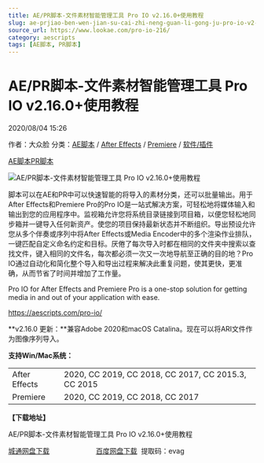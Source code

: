 ```yaml
---
title: AE/PR脚本-文件素材智能管理工具 Pro IO v2.16.0+使用教程
slug: ae-prjiao-ben-wen-jian-su-cai-zhi-neng-guan-li-gong-ju-pro-io-v2-16-0-shi-yong-jiao-cheng
source_url: https://www.lookae.com/pro-io-216/
category: aescripts
tags: [AE脚本, PR脚本]
---
```

# AE/PR脚本-文件素材智能管理工具 Pro IO v2.16.0+使用教程

2020/08/04 15:26

作者：大众脸
分类：[AE脚本](https://www.lookae.com/after-effects/aescripts/) / [After Effects](https://www.lookae.com/after-effects/) / [Premiere](https://www.lookae.com/qitarjcj/premierezy/) / [软件/插件](https://www.lookae.com/qitarjcj/)

[AE脚本](https://www.lookae.com/tag/ae%e8%84%9a%e6%9c%ac/)[PR脚本](https://www.lookae.com/tag/pr%e8%84%9a%e6%9c%ac/)

![AE/PR脚本-文件素材智能管理工具 Pro IO v2.16.0+使用教程](https://www.lookae.com/wp-content/uploads/2019/02/Pro-IO-.jpg "AE/PR脚本-文件素材智能管理工具 Pro IO v2.16.0+使用教程-LookAE.com")

脚本可以在AE和PR中可以快速智能的将导入的素材分类，还可以批量输出。用于After Effects和Premiere Pro的Pro IO是一站式解决方案，可轻松地将媒体输入和输出到您的应用程序中。监视箱允许您将系统目录链接到项目箱，以便您轻松地同步箱并一键导入任何新资产。使您的项目保持最新状态并不断组织。导出预设允许您从多个伴奏或序列中将After Effects或Media Encoder中的多个渲染作业排队，一键匹配自定义命名约定和目标。厌倦了每次导入时都在相同的文件夹中搜索以查找文件，键入相同的文件名，每次都必须一次又一次地导航至正确的目的地？Pro IO通过自动化和简化整个导入和导出过程来解决此重复问题，使其更快，更准确，从而节省了时间并增加了工作量。

Pro IO for After Effects and Premiere Pro is a one-stop solution for getting media in and out of your application with ease.

https://aescripts.com/pro-io/

**v2.16.0 更新：**兼容Adobe 2020和macOS Catalina。现在可以将ARI文件作为图像序列导入。

**支持Win/Mac系统：**

|  |  |
| --- | --- |
| After Effects | 2020, CC 2019, CC 2018, CC 2017, CC 2015.3, CC 2015 |
| Premiere | 2020, CC 2019, CC 2018, CC 2017 |

**【下载地址】**

AE/PR脚本-文件素材智能管理工具 Pro IO v2.16.0+使用教程

[城通网盘下载](https://089u.com/file/680462-456060381)                        [百度网盘下载](https://pan.baidu.com/s/1X9cU_mYH-_j_aKsDjPRprg)  提取码：evag
